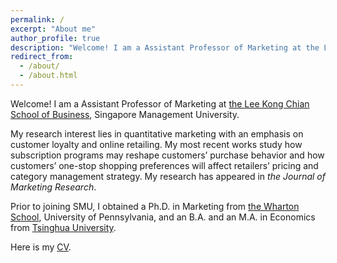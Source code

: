 ```yaml
---
permalink: /
excerpt: "About me"
author_profile: true
description: "Welcome! I am a Assistant Professor of Marketing at the Lee Kong Chian School of Business, Singapore Management University"
redirect_from: 
  - /about/
  - /about.html
---
```



Welcome! I am a Assistant Professor of Marketing at [the Lee Kong Chian School of Business](https://business.smu.edu.sg/business/disciplines/marketing/welcome), Singapore Management University. 

My research interest lies in quantitative marketing with an emphasis on customer loyalty and online retailing. My most recent works study how subscription programs may reshape customers’ purchase behavior and how customers’ one-stop shopping preferences will affect retailers’ pricing and category management strategy. My research has appeared in _the Journal of Marketing Research_.

Prior to joining SMU, I obtained a Ph.D. in Marketing from [the Wharton School](https://www.wharton.upenn.edu/), University of Pennsylvania, and an B.A. and an M.A. in Economics from [Tsinghua University](https://www.sem.tsinghua.edu.cn/en/).

Here is my [CV](https://www.dropbox.com/s/nzpjcobna8s8c1b/CV_QIYU_20221113_web.pdf?dl=0). 


